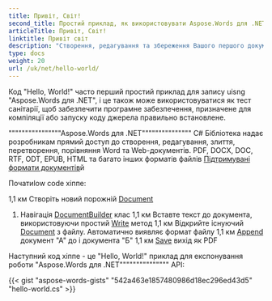 ```yaml
---
title: Привіт, Світ!
second_title: Простий приклад, як використовувати Aspose.Words для .NET
articleTitle: Привіт, Світ!
linktitle: Привіт світ
description: "Створення, редагування та збереження Вашого першого документа в будь-якому форматі підтримки Aspose.Words для .NET щоб випробувати свою простоту і силу в C#й"
type: docs
weight: 20
url: /uk/net/hello-world/
---
```


Код "Hello, World!" часто перший простий приклад для запису uisng "Aspose.Words для .NET", і це також може використовуватися як тест санітарії, щоб забезпечити програмне забезпечення, призначене для компіляції або запуску коду джерела правильно встановлене.

""""""""""""""""Aspose.Words для .NET""""""""""""""" C# Бібліотека надає розробникам прямий доступ до створення, редагування, злиття, перетворення, порівняння Word та Web-документів. PDF, DOCX, DOC, RTF, ODT, EPUB, HTML та багато інших форматів файлів [Підтримувані формати документів](/words/uk/net/supported-document-formats/)й

Початиlow code хіппе:

1,1 км Створіть новий порожній [Document](https://reference.aspose.com/words/net/aspose.words/document)
1. Навігація [DocumentBuilder](https://reference.aspose.com/words/net/aspose.words/documentbuilder/) клас
1,1 км Вставте текст до документа, використовуючи простий [Write](https://reference.aspose.com/words/net/aspose.words/documentbuilder/write/) метод
1,1 км Відкрийте існуючий [Document](https://reference.aspose.com/words/net/aspose.words/document/document/) з файлу. Автоматично виявляє формат файлу
1,1 км [Append](https://reference.aspose.com/words/net/aspose.words/document/appenddocument/) документ "А" до і документа "Б"
1,1 км [Save](https://reference.aspose.com/words/net/aspose.words/document/save/) вихід як PDF

Наступний код хіппе - це "Hello, World!" приклад для експонування роботи "Aspose.Words для .NET""""""""""""""" API:

{{< gist "aspose-words-gists" "542a463e1857480986d18ec296ed43d5" "hello-world.cs" >}}
